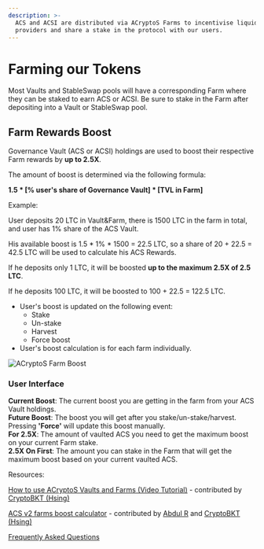 ```yaml
---
description: >-
  ACS and ACSI are distributed via ACryptoS Farms to incentivise liquidity
  providers and share a stake in the protocol with our users.
---
```


# Farming our Tokens

Most Vaults and StableSwap pools will have a corresponding Farm where they can be staked to earn ACS or ACSI. Be sure to stake in the Farm after depositing into a Vault or StableSwap pool.

## Farm Rewards Boost

Governance Vault (ACS or ACSI) holdings are used to boost their respective Farm rewards by **up to 2.5X**.

The amount of boost is determined via the following formula:

**1.5 \* \[% user's share of Governance Vault] \* \[TVL in Farm]**

Example:

User deposits 20 LTC in Vault\&Farm, there is 1500 LTC in the farm in total, and user has 1% share of the ACS Vault.

His available boost is 1.5 \* 1% \* 1500 = 22.5 LTC, so a share of 20 + 22.5 = 42.5 LTC will be used to calculate his ACS Rewards.

If he deposits only 1 LTC, it will be boosted **up to the maximum 2.5X of 2.5 LTC**.

If he deposits 100 LTC, it will be boosted to 100 + 22.5 = 122.5 LTC.

* User's boost is updated on the following event:
  * Stake
  * Un-stake
  * Harvest
  * Force boost
* User's boost calculation is for each farm individually.

![ACryptoS Farm Boost](https://user-images.githubusercontent.com/96041328/167078388-ce272002-f964-4633-a82a-c4ea7cb4d67a.jpg)

### **User Interface**

**Current Boost**: The current boost you are getting in the farm from your ACS Vault holdings.\
**Future Boost**: The boost you will get after you stake/un-stake/harvest. Pressing **'Force'** will update this boost manually.\
**For 2.5X**: The amount of vaulted ACS you need to get the maximum boost on your current Farm stake.\
**2.5X On First**: The amount you can stake in the Farm that will get the maximum boost based on your current vaulted ACS.

Resources:

[How to use ACryptoS Vaults and Farms (Video Tutorial)](https://www.youtube.com/watch?v=DBiA7-CY4PE) - contributed by [CryptoBKT (Hsing)](https://t.me/cryptoBKT)

[ACS v2 farms boost calculator](https://docs.acryptos.com/community) - contributed by [Abdul R](https://t.me/abdul0793) and [CryptoBKT (Hsing)](https://t.me/cryptoBKT)

[Frequently Asked Questions](../tutorials-guides/faq.md)
